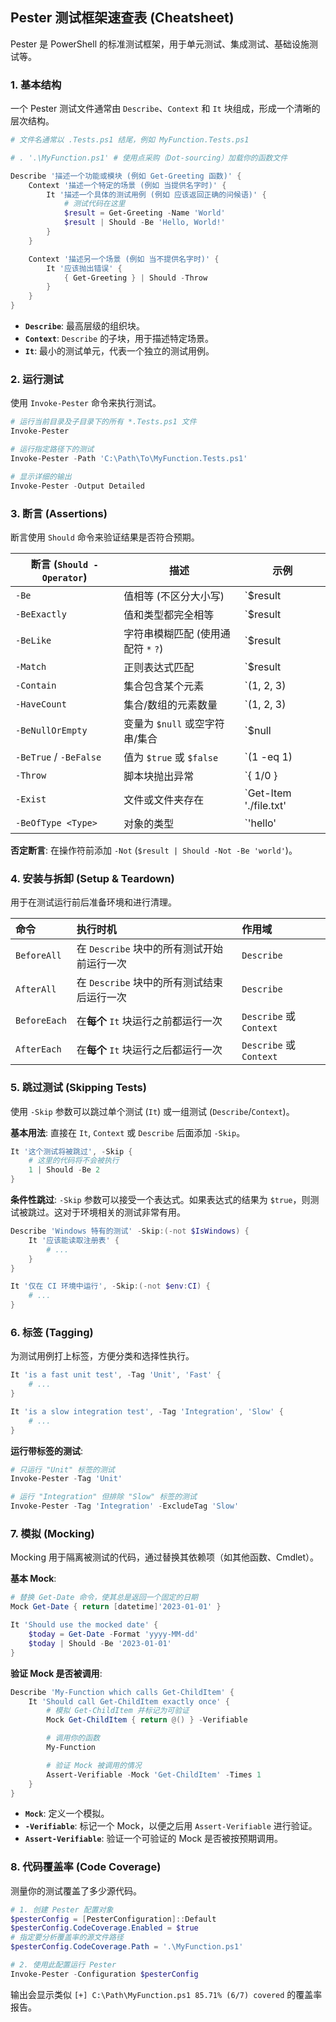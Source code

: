 ## Pester 测试框架速查表 (Cheatsheet)

Pester 是 PowerShell 的标准测试框架，用于单元测试、集成测试、基础设施测试等。

### 1. 基本结构

一个 Pester 测试文件通常由 `Describe`、`Context` 和 `It` 块组成，形成一个清晰的层次结构。

```powershell
# 文件名通常以 .Tests.ps1 结尾，例如 MyFunction.Tests.ps1

# . '.\MyFunction.ps1' # 使用点采购（Dot-sourcing）加载你的函数文件

Describe '描述一个功能或模块 (例如 Get-Greeting 函数)' {
    Context '描述一个特定的场景 (例如 当提供名字时)' {
        It '描述一个具体的测试用例 (例如 应该返回正确的问候语)' {
            # 测试代码在这里
            $result = Get-Greeting -Name 'World'
            $result | Should -Be 'Hello, World!'
        }
    }

    Context '描述另一个场景 (例如 当不提供名字时)' {
        It '应该抛出错误' {
            { Get-Greeting } | Should -Throw
        }
    }
}
```

- **`Describe`**: 最高层级的组织块。
- **`Context`**: `Describe` 的子块，用于描述特定场景。
- **`It`**: 最小的测试单元，代表一个独立的测试用例。

### 2. 运行测试

使用 `Invoke-Pester` 命令来执行测试。

```powershell
# 运行当前目录及子目录下的所有 *.Tests.ps1 文件
Invoke-Pester

# 运行指定路径下的测试
Invoke-Pester -Path 'C:\Path\To\MyFunction.Tests.ps1'

# 显示详细的输出
Invoke-Pester -Output Detailed
```

### 3. 断言 (Assertions)

断言使用 `Should` 命令来验证结果是否符合预期。

| 断言 (`Should -Operator`) | 描述 | 示例 |
| ------------------------- | ---------------------------------------------------- | ----------------------------------------------------------------- |
| `-Be` | 值相等 (不区分大小写) | `$result | Should -Be 'hello'` |
| `-BeExactly` | 值和类型都完全相等 | `$result | Should -BeExactly 'hello'` |
| `-BeLike` | 字符串模糊匹配 (使用通配符 `*` `?`) | `$result | Should -BeLike 'Hello*'` |
| `-Match` | 正则表达式匹配 | `$result | Should -Match '^Hello'` |
| `-Contain` | 集合包含某个元素 | `(1, 2, 3) | Should -Contain 2` |
| `-HaveCount` | 集合/数组的元素数量 | `(1, 2, 3) | Should -HaveCount 3` |
| `-BeNullOrEmpty` | 变量为 `$null` 或空字符串/集合 | `$null | Should -BeNullOrEmpty` |
| `-BeTrue` / `-BeFalse` | 值为 `$true` 或 `$false` | `(1 -eq 1) | Should -BeTrue` |
| `-Throw` | 脚本块抛出异常 | `{ 1/0 } | Should -Throw` |
| `-Exist` | 文件或文件夹存在 | `Get-Item './file.txt' | Should -Exist` |
| `-BeOfType <Type>` | 对象的类型 | `'hello' | Should -BeOfType ([string])` |

**否定断言**: 在操作符前添加 `-Not` (`$result | Should -Not -Be 'world'`)。

### 4. 安装与拆卸 (Setup & Teardown)

用于在测试运行前后准备环境和进行清理。

| 命令 | 执行时机 | 作用域 |
| :----------- | :---------------------------------- | :------------------- |
| `BeforeAll` | 在 `Describe` 块中的所有测试开始前运行一次 | `Describe` |
| `AfterAll` | 在 `Describe` 块中的所有测试结束后运行一次 | `Describe` |
| `BeforeEach` | 在**每个** `It` 块运行之前都运行一次 | `Describe` 或 `Context` |
| `AfterEach` | 在**每个** `It` 块运行之后都运行一次 | `Describe` 或 `Context` |

### 5. 跳过测试 (Skipping Tests)

使用 `-Skip` 参数可以跳过单个测试 (`It`) 或一组测试 (`Describe`/`Context`)。

**基本用法**:
直接在 `It`, `Context` 或 `Describe` 后面添加 `-Skip`。

```powershell
It '这个测试将被跳过', -Skip {
    # 这里的代码将不会被执行
    1 | Should -Be 2
}
```

**条件性跳过**:
`-Skip` 参数可以接受一个表达式。如果表达式的结果为 `$true`，则测试被跳过。这对于环境相关的测试非常有用。

```powershell
Describe 'Windows 特有的测试' -Skip:(-not $IsWindows) {
    It '应该能读取注册表' {
        # ...
    }
}

It '仅在 CI 环境中运行', -Skip:(-not $env:CI) {
    # ...
}
```

### 6. 标签 (Tagging)

为测试用例打上标签，方便分类和选择性执行。

```powershell
It 'is a fast unit test', -Tag 'Unit', 'Fast' {
    # ...
}

It 'is a slow integration test', -Tag 'Integration', 'Slow' {
    # ...
}
```

**运行带标签的测试**:

```powershell
# 只运行 "Unit" 标签的测试
Invoke-Pester -Tag 'Unit'

# 运行 "Integration" 但排除 "Slow" 标签的测试
Invoke-Pester -Tag 'Integration' -ExcludeTag 'Slow'
```

### 7. 模拟 (Mocking)

Mocking 用于隔离被测试的代码，通过替换其依赖项（如其他函数、Cmdlet）。

**基本 Mock**:

```powershell
# 替换 Get-Date 命令，使其总是返回一个固定的日期
Mock Get-Date { return [datetime]'2023-01-01' }

It 'Should use the mocked date' {
    $today = Get-Date -Format 'yyyy-MM-dd'
    $today | Should -Be '2023-01-01'
}
```

**验证 Mock 是否被调用**:

```powershell
Describe 'My-Function which calls Get-ChildItem' {
    It 'Should call Get-ChildItem exactly once' {
        # 模拟 Get-ChildItem 并标记为可验证
        Mock Get-ChildItem { return @() } -Verifiable

        # 调用你的函数
        My-Function

        # 验证 Mock 被调用的情况
        Assert-Verifiable -Mock 'Get-ChildItem' -Times 1
    }
}
```

- **`Mock`**: 定义一个模拟。
- **`-Verifiable`**: 标记一个 Mock，以便之后用 `Assert-Verifiable` 进行验证。
- **`Assert-Verifiable`**: 验证一个可验证的 Mock 是否被按预期调用。

### 8. 代码覆盖率 (Code Coverage)

测量你的测试覆盖了多少源代码。

```powershell
# 1. 创建 Pester 配置对象
$pesterConfig = [PesterConfiguration]::Default
$pesterConfig.CodeCoverage.Enabled = $true
# 指定要分析覆盖率的源文件路径
$pesterConfig.CodeCoverage.Path = '.\MyFunction.ps1'

# 2. 使用此配置运行 Pester
Invoke-Pester -Configuration $pesterConfig
```

输出会显示类似 `[+] C:\Path\MyFunction.ps1 85.71% (6/7) covered` 的覆盖率报告。
